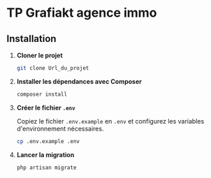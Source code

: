 # TP Grafiakt agence immo

## Installation

1. **Cloner le projet**

    ```bash
    git clone Url_du_projet
    ```

2. **Installer les dépendances avec Composer**

    ```bash
    composer install
    ```

3. **Créer le fichier `.env`**

    Copiez le fichier `.env.example` en `.env` et configurez les variables d'environnement nécessaires.

    ```bash
    cp .env.example .env
    ```

4. **Lancer la migration**

    ```bash
    php artisan migrate
    ```